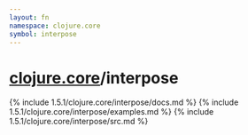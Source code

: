 ```yaml
---
layout: fn
namespace: clojure.core
symbol: interpose
---
```


# [clojure.core](../)/interpose

{% include 1.5.1/clojure.core/interpose/docs.md %}
{% include 1.5.1/clojure.core/interpose/examples.md %}
{% include 1.5.1/clojure.core/interpose/src.md %}

